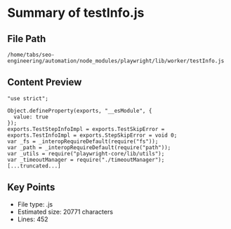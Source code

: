 # Summary of testInfo.js
  
## File Path
`/home/tabs/seo-engineering/automation/node_modules/playwright/lib/worker/testInfo.js`

## Content Preview
```
"use strict";

Object.defineProperty(exports, "__esModule", {
  value: true
});
exports.TestStepInfoImpl = exports.TestSkipError = exports.TestInfoImpl = exports.StepSkipError = void 0;
var _fs = _interopRequireDefault(require("fs"));
var _path = _interopRequireDefault(require("path"));
var _utils = require("playwright-core/lib/utils");
var _timeoutManager = require("./timeoutManager");
[...truncated...]
```

## Key Points
- File type: .js
- Estimated size: 20771 characters
- Lines: 452
